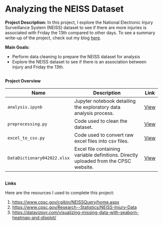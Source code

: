 # Analyzing the NEISS Dataset

**Project Description:** In this project, I explore the National Electronic Injury Surveillance System (NEISS) dataset to see if there are more injuries is associated with Friday the 13th compared to other days. To see a summary write-up of the project, check out my blog [here](https://johncarlomaula.github.io/project6_injury).

**Main Goals:**
- Perform data cleaning to prepare the NEISS dataset for analysis
- Explore the NEISS dataset to see if there is an association between injury and Friday the 13th.

## 

**Project Overview**

| Name| Description | Link |
| --- | ----------- | --- |
| `analysis.ipynb` | Jupyter notebook detailing the exploratory data analysis process. | [View](https://github.com/johncarlomaula/neiss-injury-project/blob/main/analysis.ipynb) |
| `preprocessing.py` | Code used to clean the dataset. | [View](https://github.com/johncarlomaula/neiss-injury-project/blob/main/data/preprocessing.py) |
| `excel_to_csv.py` | Code used to convert raw excel files into csv files. | [View](https://github.com/johncarlomaula/neiss-injury-project/blob/main/data/excel_to_csv.py) |
| `DataDictionary042022.xlsx` | Excel file containing variable definitions. Directly uploaded from the CPSC website. | [View](https://github.com/johncarlomaula/neiss-injury-project/blob/main/data/DataDictionary042022.xlsx) |

##

**Links**

Here are the resources I used to complete this project:

1. https://www.cpsc.gov/cgibin/NEISSQuery/home.aspx
2. https://www.cpsc.gov/Research--Statistics/NEISS-Injury-Data
3. https://datavizpyr.com/visualizing-missing-data-with-seaborn-heatmap-and-displot/
